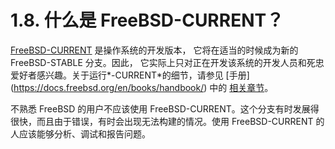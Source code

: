 # 1.8. 什么是 FreeBSD-CURRENT？

[FreeBSD-CURRENT](https://docs.freebsd.org/en/books/handbook/#current) 是操作系统的开发版本， 它将在适当的时候成为新的 FreeBSD-STABLE 分支。因此， 它实际上只对正在开发该系统的开发人员和死忠爱好者感兴趣。关于运行*-CURRENT*的细节，请参见 [手册] (https://docs.freebsd.org/en/books/handbook/) 中的 [相关章节](https://docs.freebsd.org/en/books/handbook/#current)。

不熟悉 FreeBSD 的用户不应该使用 FreeBSD-CURRENT。这个分支有时发展得很快，而且由于错误，有时会出现无法构建的情况。使用 FreeBSD-CURRENT 的人应该能够分析、调试和报告问题。
